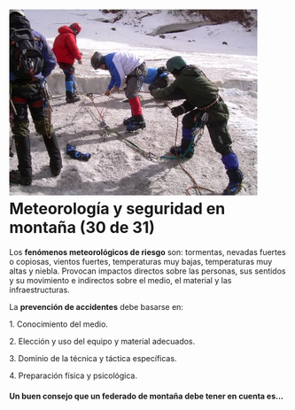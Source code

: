 # ![Seguridad en montaña](img/362840.jpg)Meteorología y seguridad en montaña (30 de 31)

Los **fenómenos meteorológicos de riesgo** son: tormentas, nevadas fuertes o copiosas, vientos fuertes, temperaturas muy bajas, temperaturas muy altas y niebla. Provocan impactos directos sobre las personas, sus sentidos y su movimiento e indirectos sobre el medio, el material y las infraestructuras.

La **prevención de accidentes** debe basarse en:

1\. Conocimiento del medio.

2\. Elección y uso del equipo y material adecuados.

3\. Dominio de la técnica y táctica específicas.

4\. Preparación física y psicológica.

#### Un buen consejo que un federado de montaña debe tener en cuenta es...  

